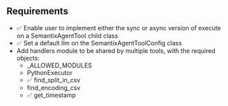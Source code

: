 ## Requirements

- ✅ Enable user to implement either the sync or async version of execute on a SemantixAgentTool child class
- ✅ Set a default llm on the SemantixAgentToolConfig class
- Add handlers module to be shared by multiple tools, with the required objects:
  - \_ALLOWED_MODULES
  - PythonExecutor
  - ✅ find_split_in_csv
  - find_encoding_csv
  - ✅ get_timestamp
